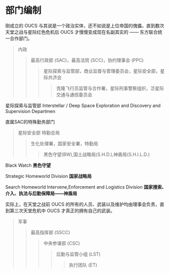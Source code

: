 # 部门编制

刚成立的 OUCS 与其说是一个政治实体，还不如说是上位帝国的傀儡，直到数次天堂之战与星际红色危机后 OUCS 才慢慢变成现在名副其实的 —— 东方联合统一合作部门。

>内政
>>最高行政部 (SAC)，最高法院 (SCC)，协约理事会 (PPC)
>>>星际探索与监管部，商业监督与管理委员会，星际安全部，星际共济会
>>>> 克隆飞行员监管与合作署，星际刑事警察组织，泛星际交通与通信委员会

星际探索与监管部 Interstellar / Deep Space Exploration and Discovery and Supervision Departmen

直属SAC的特殊勤务部门

>星际安全部 特勤总局
>>生化处理署，国家安全署，特勤局
>>>黑色守望(BW),国土战略局(S.H.D.),神盾局(S.H.I.L.D.)

Black Watch  **黑色守望**

Strategic Homeworld Division  **国家战略局**

Search Homeworld Intervene,Enforcement and Logistics Division  **国家搜索、介入、执法与后勤保障局——神盾局**



实际上，在天堂之战前 OUCS 的所有的人员、武装以及维护均由理事会负责，直到第三次天堂危机中 OUCS 才真正的拥有自己的武装。

>军事
>>最高指挥部 (SSCC)
>>>中央参谋部 (CSC)
>>>>后勤与监管小组 (LST)
>>>>>执行团队 (ET)





